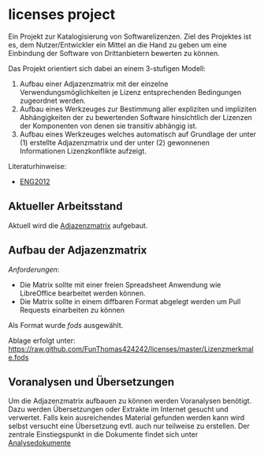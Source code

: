 licenses project
================

Ein Projekt zur Katalogisierung von Softwarelizenzen. Ziel des Projektes ist es, dem Nutzer/Entwickler ein Mittel
an die Hand zu geben um eine Einbindung der Software von Drittanbietern bewerten zu können.

Das Projekt orientiert sich dabei an einem 3-stufigen Modell:

1. Aufbau einer Adjazenzmatrix mit der einzelne Verwendungsmöglichkeiten je Lizenz entsprechenden Bedingungen zugeordnet werden.
2. Aufbau eines Werkzeuges zur Bestimmung aller expliziten und impliziten Abhängigkeiten der zu bewertenden Software hinsichtlich 
der Lizenzen der Komponenten von denen sie transitiv abhängig ist.
3. Aufbau eines Werkzeuges welches automatisch auf Grundlage der unter (1) erstellte Adjazenzmatrix und der unter (2) gewonnenen
Informationen Lizenzkonflikte aufzeigt.

Literaturhinweise: 

* [ENG2012](http://www.bibsonomy.org/bibtex/23ad38e2fbc524230344bc7ea48979620/funthomas424242)

Aktueller Arbeitsstand
----------------------

Aktuell wird die [Adjazenzmatrix](https://raw.github.com/FunThomas424242/licenses/master/Lizenzmerkmale.fods) aufgebaut.

Aufbau der Adjazenzmatrix
--------------------------

*Anforderungen*: 

* Die Matrix sollte mit einer freien Spreadsheet Anwendung wie LibreOffice bearbeitet werden können. 
* Die Matrix sollte in einem diffbaren Format abgelegt werden um Pull Requests einarbeiten zu können

Als Format wurde *fods* ausgewählt. 

Ablage erfolgt unter: https://raw.github.com/FunThomas424242/licenses/master/Lizenzmerkmale.fods

Voranalysen und Übersetzungen
-----------------------------

Um die Adjazenzmatrix aufbauen zu können werden Voranalysen benötigt. Dazu werden Übersetzungen oder Extrakte im Internet gesucht
und verwertet. Falls kein ausreichendes Material gefunden werden kann wird selbst versucht eine Übersetzung evtl. 
auch nur teilweise zu erstellen. Der zentrale Einstiegspunkt in die Dokumente findet sich unter
[Analysedokumente](./analysis/Quellen.md)

